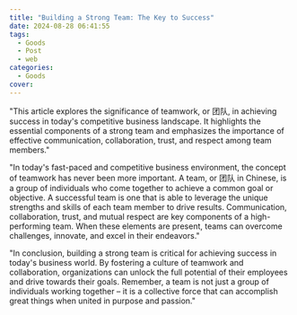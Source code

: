 ```yaml
---
title: "Building a Strong Team: The Key to Success"
date: 2024-08-28 06:41:55
tags:
  - Goods
  - Post
  - web
categories:
  - Goods
cover: 
---
```


"This article explores the significance of teamwork, or 团队, in achieving success in today's competitive business landscape. It highlights the essential components of a strong team and emphasizes the importance of effective communication, collaboration, trust, and respect among team members."

"In today's fast-paced and competitive business environment, the concept of teamwork has never been more important. A team, or 团队 in Chinese, is a group of individuals who come together to achieve a common goal or objective. A successful team is one that is able to leverage the unique strengths and skills of each team member to drive results. Communication, collaboration, trust, and mutual respect are key components of a high-performing team. When these elements are present, teams can overcome challenges, innovate, and excel in their endeavors."

"In conclusion, building a strong team is critical for achieving success in today's business world. By fostering a culture of teamwork and collaboration, organizations can unlock the full potential of their employees and drive towards their goals. Remember, a team is not just a group of individuals working together – it is a collective force that can accomplish great things when united in purpose and passion."
